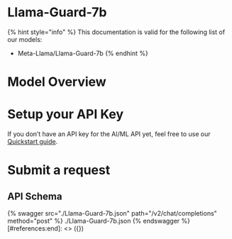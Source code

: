 [#references:start]: <> ({ "template": "openapi" })
# Llama-Guard-7b

{% hint style="info" %}
This documentation is valid for the following list of our models:
* Meta-Llama/Llama-Guard-7b
{% endhint %}

# Model Overview


# Setup your API Key
If you don’t have an API key for the AI/ML API yet, feel free to use our [Quickstart guide](https://docs.aimlapi.com/quickstart/setting-up).

# Submit a request
## API Schema
{% swagger src="./Llama-Guard-7b.json" path="/v2/chat/completions" method="post" %}
./Llama-Guard-7b.json
{% endswagger %}
[#references:end]: <> ({})